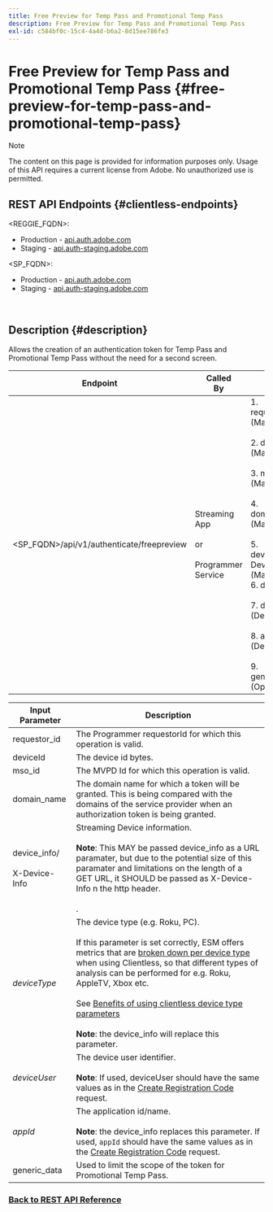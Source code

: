 ```yaml
---
title: Free Preview for Temp Pass and Promotional Temp Pass
description: Free Preview for Temp Pass and Promotional Temp Pass
exl-id: c584bf0c-15c4-4a4d-b6a2-8d15ee786fe3
---
```

# Free Preview for Temp Pass and Promotional Temp Pass {#free-preview-for-temp-pass-and-promotional-temp-pass}

>[!NOTE]
>
>The content on this page is provided for information purposes only. Usage of this API requires a current license from Adobe. No unauthorized use is permitted.

## REST API Endpoints {#clientless-endpoints}

<REGGIE_FQDN>:

* Production - [api.auth.adobe.com](http://api.auth.adobe.com/)
* Staging - [api.auth-staging.adobe.com](http://api.auth-staging.adobe.com/)

<SP_FQDN>:

* Production - [api.auth.adobe.com](http://api.auth.adobe.com/)
* Staging - [api.auth-staging.adobe.com](http://api.auth-staging.adobe.com/)

</br>

## Description {#description}

Allows the creation of an authentication token for Temp Pass and Promotional Temp Pass without the need for a second screen.

  
| Endpoint | Called  </br>By | Input   </br>Params | HTTP  </br>Method | Response | HTTP  </br>Response |
| --- | --- | --- | --- | --- | --- |
| <SP_FQDN>/api/v1/authenticate/freepreview | Streaming App</br></br>or</br></br>Programmer Service | 1.  requestor_id (Mandatory)</br>    </br>2.  deviceId (Mandatory)</br>    </br>3.  mso_id (Mandatory)</br>    </br>4.  domain_name (Mandatory)</br>    </br>5.  device_info/X-Device-Info (Mandatory)</br>6.  deviceType</br>    </br>7.  deviceUser (Deprecated)</br>    </br>8.  appId (Deprecated)</br>    </br>9.  generic_data (Optional) | POST | The successful response will be a 204 No Content, indicating that the token was successfully created and is ready to use for the authz flows. | 204 - No Content   </br>400 - Bad request |

<div>

  
| Input Parameter | Description |
| --- | --- |
| requestor_id | The Programmer requestorId for which this operation is valid. |
| deviceId | The device id bytes. |
| mso_id | The MVPD Id for which this operation is valid. |
| domain_name | The domain name for which a token will be granted. This is being compared with the domains of the service provider when an authorization token is being granted. |
| device_info/</br></br>X-Device-Info | Streaming Device information.</br></br>**Note**: This MAY be passed device_info as a URL paramater, but due to the potential size of this paramater and limitations on the length of a GET URL, it SHOULD be passed as X-Device-Info n the http header. </br></br><!--See the full details in [Passing Device and Connection Information](http://tve.helpdocsonline.com/passing-device-information)-->. |
| _deviceType_ | The device type (e.g. Roku, PC).</br></br>If this parameter is set correctly, ESM offers metrics that are [broken down per device type](/help/authentication/entitlement-service-monitoring-overview.md#clientless_device_type) when using Clientless, so that different types of analysis can be performed for e.g. Roku, AppleTV, Xbox etc.</br></br>See [Benefits of using clientless device type parameters](/help/authentication/benefits-of-using-the-clientless-devicetype-parameter-in-pass-metrics.md)</br></br>**Note**: the device_info will replace this parameter. |
| _deviceUser_ | The device user identifier.</br></br>**Note**: If used, deviceUser should have the same values as in the [Create Registration Code](/help/authentication/registration-code-request.md) request. |
| _appId_ | The application id/name. </br></br>**Note**: the device_info replaces this parameter. If used, `appId` should have the same values as in the [Create Registration Code](/help/authentication/registration-code-request.md) request. |
| generic_data | Used to limit the scope of the token for Promotional Temp Pass. |


### [Back to REST API Reference](/help/authentication/rest-api-reference.md)
